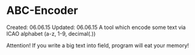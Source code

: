 # ABC-Encoder
Created: 06.06.15
Updated: 06.06.15
A tool which encode some text via ICAO alphabet (a-z, 1-9, decimal(.))

Attention! If you write a big text into field, program will eat your memory!
